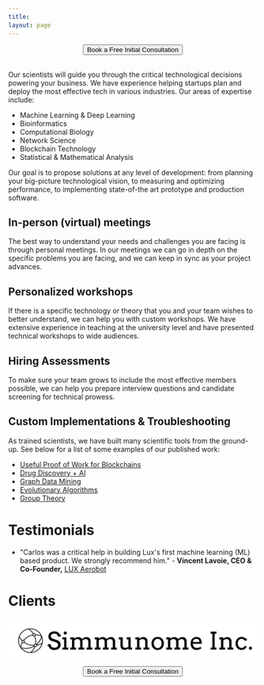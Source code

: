 ```yaml
---
title:
layout: page 
---
```


<head>
<script src="https://ajax.googleapis.com/ajax/libs/jquery/3.2.1/jquery.min.js"></script>
</head>


<!--<script>-->
<!--$("#test p").delay(10).animate({ opacity: 1  }, 700);-->
<!--</script>-->

<div style="text-align:center"><button onclick="window.location.href='http://ozeki.io/book/';">Book a Free Initial Consultation </button></div><br>

<p> Our scientists will guide you through the critical technological decisions powering your business. We have experience helping startups plan and deploy the most effective tech in various industries. Our areas of expertise include:
</p>


* Machine Learning & Deep Learning
* Bioinformatics    
* Computational Biology 
* Network Science
* Blockchain Technology
* Statistical & Mathematical Analysis 

Our goal is to propose solutions at any level of development: from planning your big-picture technological vision, to measuring and optimizing performance, to implementing state-of-the art prototype and production software.

## In-person (virtual) meetings

The best way to understand your needs and challenges you are facing is through personal meetings.
In our meetings we can go in depth on the specific problems you are facing, and we can keep in sync as your project advances. 


## Personalized workshops

If there is a specific technology or theory that you and your team wishes to better understand, we can help you with custom workshops. 
We have extensive experience in teaching at the university level and have presented technical workshops to wide audiences.

## Hiring Assessments

To make sure your team grows to include the most effective members possible, we can help you prepare interview questions and candidate screening for technical prowess.

## Custom Implementations & Troubleshooting 

As trained scientists, we have built many scientific tools from the ground-up. 
See below for a list of some examples of our published work:

* [Useful Proof of Work for Blockchains](http://ledger.pitt.edu/ojs/ledger/article/view/194)
* [Drug Discovery + AI](https://github.com/cgoliver/RNAmigos)
* [Graph Data Mining](https://github.com/cgoliver/RNAmigos)
* [Evolutionary Algorithms](https://github.com/cgoliver/mateRNAl)
* [Group Theory](https://github.com/pphili/group-theory-projections)

# Testimonials

* "Carlos was a critical help in building Lux's first machine learning (ML) based product. We strongly recommend him." - __Vincent Lavoie, CEO & Co-Founder,__ [LUX Aerobot](https://www.luxaerobot.com/)

# Clients

[<img src="/assets/simmunome.svg" alt="Simmunome" id="person">](https://www.simmunome.com/)

<div style="text-align:center"><button onclick="window.location.href='http://ozeki.io/book/';">Book a Free Initial Consultation </button></div>
